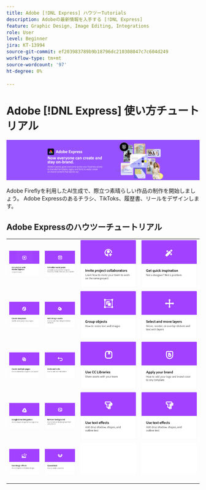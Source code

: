 ```yaml
---
title: Adobe [!DNL Express] ハウツーTutorials
description: Adobeの最新情報を入手する [!DNL Express]
feature: Graphic Design, Image Editing, Integrations
role: User
level: Beginner
jira: KT-13994
source-git-commit: ef203983789b9b18796dc210308047c7c604d249
workflow-type: tm+mt
source-wordcount: '97'
ht-degree: 0%

---
```


# Adobe [!DNL Express] 使い方チュートリアル

![Expressヒーロー画像](../assets/Express.png)

Adobe Fireflyを利用したAI生成で、際立つ素晴らしい作品の制作を開始しましょう。 Adobe Expressのあるチラシ、TikToks、履歴書、リールをデザインします。

## Adobe Expressのハウツーチュートリアル

<table style="table-layout:fixed">
<tr>
 <td>
      <a href="get-started.md">
         <img alt="Adobe Expressの基本を学ぶ" src="assets/get-started.png" />
      </a>
 </td>
 <td>
      <a href="schedule.md">
         <img alt="ソーシャル投稿のスケジュール" src="assets/schedule.png" />
      </a>
  </td>
  <td>
   <a href="collaborate.md">
      <img alt="プロジェクト共同作業者を招待" src="assets/collaborate.png" />
   </a>
  </td>
  <td>
      <a href="get-inspiration.md">
         <img alt="すぐにインスピレーションを得る" src="assets/inspiration.png" />
      </a>
  </td>
</tr>  
<tr>
  <td>
   <a href="create-templates.md">
      <img alt="テンプレートの作成" src="assets/templates.png" />
   </a>
  </td>
 <td>
         <a href="add-design-assets.md">
            <img alt="デザインアセットの追加" src="assets/design-assets.png" />
         </a>
 </td>
  <td>
         <a href="group-objects.md">
            <img alt="オブジェクトのグループ化" src="assets/group-objects.png" />
         </a>
   </td>
  <td>
         <a href="layers.md">
            <img alt="レイヤーの選択と移動" src="assets/layers.png" />
         </a>
   </td>
</tr>
<tr>
  <td>
      <a href="multiple-pages.md">
         <img alt="複数ページの作成" src="assets/multiple-pages.png" />
      </a>
  </td>
  <td>
      <a href="undo-redo.md">
         <img alt="取り消しとやり直し" src="assets/undo-redo.png" />
      </a>
   </td>
  <td>
      <a href="cc-libraries.md">
         <img alt="CCライブラリの使用" src="assets/cc-libraries.png" />
      </a>
  </td>
   <td>
      <a href="brand.md">
         <img alt="ブランドを適用" src="assets/brand.png" />
      </a>
  </td>
</tr>
<tr>
   <td>
      <a href="google-drive.md">
         <img alt="Googleドライブの統合" src="assets/google-drive.png" />
      </a>
  </td>
  <td>
      <a href="remove-background.md">
         <img alt="背景を削除" src="assets/background.png" />
      </a>
  </td>
  <td>
      <a href="text-effects.md">
         <img alt="テキストエフェクトの使用" src="assets/text-effects.png" />
      </a>
  </td>
  <td>
      <a href="text-effects.md">
         <img alt="テキストエフェクトの使用" src="assets/text-effects.png" />
      </a>
  </td>
</tr>
<tr>
  <td>
      <a href="image-effects.md">
         <img alt="画像効果の使用" src="assets/image-effects.png" />
      </a>
  </td>
  <td>
         <a href="create-curved-text.md">
            <img alt="曲線テキストを作成する" src="assets/curved-text.png" />
         </a>
   </td>
   <td>
      <img alt="スペーサー" src="../assets/Whitespacer.png" />
      <div>
      <br>
   </td>
   <td>
      <img alt="スペーサー" src="../assets/Whitespacer.png" />
      <div>
      <br>
   </td>
</tr>
</table>
